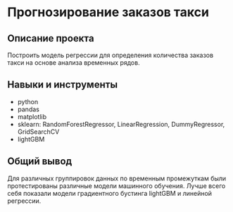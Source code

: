 #  Прогнозирование заказов такси

## Описание проекта
Построить модель регрессии для определения количества заказов такси на основе анализа временных рядов.

## Навыки и инструменты
* python
* pandas
* matplotlib
* sklearn: RandomForestRegressor, LinearRegression, DummyRegressor, GridSearchCV
* lightGBM

## Общий вывод
Для различных группировок данных по временным промежуткам были протестированы различные модели машинного обучения. Лучше всего себя показали модели градиентного бустинга lightGBM и линейной регрессии.


